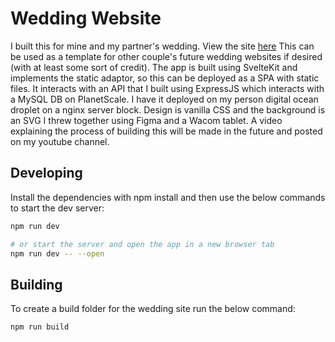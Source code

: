 # Wedding Website

I built this for mine and my partner's wedding. View the site [here](https://wedding.cadegray.dev 'Our wedding website')
This can be used as a template for other couple's future wedding websites if desired (with at least some sort of credit).
The app is built using SvelteKit and implements the static adaptor, so this can be deployed as a SPA with static files.
It interacts with an API that I built using ExpressJS which interacts with a MySQL DB on PlanetScale.
I have it deployed on my person digital ocean droplet on a nginx server block.
Design is vanilla CSS and the background is an SVG I threw together using Figma and a Wacom tablet.
A video explaining the process of building this will be made in the future and posted on my youtube channel.

## Developing

Install the dependencies with npm install and then use the below commands to start the dev server:

```bash
npm run dev

# or start the server and open the app in a new browser tab
npm run dev -- --open
```

## Building

To create a build folder for the wedding site run the below command:

```bash
npm run build
```
